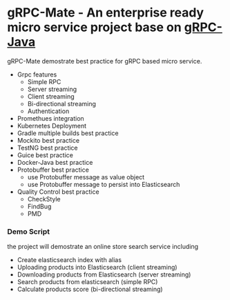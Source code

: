 gRPC-Mate - An enterprise ready micro service project base on [gRPC-Java](https://github.com/grpc/grpc-java)
========================================
gRPC-Mate demostrate best practice for gRPC based micro service.

* Grpc features
  * Simple RPC
  * Server streaming
  * Client streaming
  * Bi-directional streaming
  * Authentication
* Promethues integration
* Kubernetes Deployment
* Gradle multiple builds best practice
* Mockito best practice
* TestNG best practice
* Guice best practice
* Docker-Java best practice
* Protobuffer best practice 
  * use Protobuffer message as value object
  * use Protobuffer message to persist into Elasticsearch
* Quality Control best practice
  * CheckStyle
  * FindBug
  * PMD

### Demo  Script
the project will demostrate an online store search service including

* Create elasticsearch index with alias
* Uploading products into Elasticsearch (client streaming)
* Downloading products from Elasticsearch (server streaming)
* Search products from elasticsearch (simple RPC)
* Calculate products score (bi-directional streaming)

 